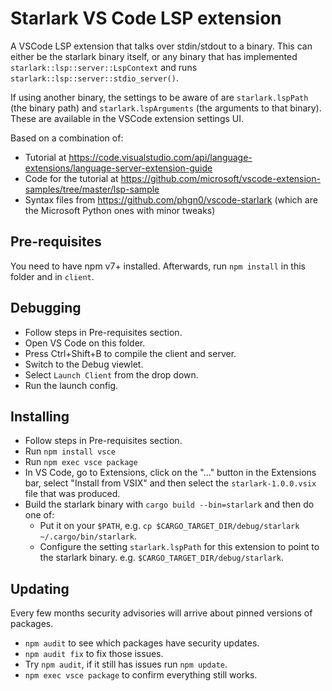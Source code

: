 # Starlark VS Code LSP extension

A VSCode LSP extension that talks over stdin/stdout to a binary. This can either be the starlark binary itself, or any binary that has implemented `starlark::lsp::server::LspContext` and runs `starlark::lsp::server::stdio_server()`.

If using another binary, the settings to be aware of are `starlark.lspPath` (the binary path) and `starlark.lspArguments` (the arguments to that binary). These are available in the VSCode extension settings UI.

Based on a combination of:

* Tutorial at https://code.visualstudio.com/api/language-extensions/language-server-extension-guide
* Code for the tutorial at https://github.com/microsoft/vscode-extension-samples/tree/master/lsp-sample
* Syntax files from https://github.com/phgn0/vscode-starlark (which are the Microsoft Python ones with minor tweaks)

## Pre-requisites

You need to have npm v7+ installed. Afterwards, run `npm install` in this folder and in `client`.

## Debugging

- Follow steps in Pre-requisites section.
- Open VS Code on this folder.
- Press Ctrl+Shift+B to compile the client and server.
- Switch to the Debug viewlet.
- Select `Launch Client` from the drop down.
- Run the launch config.

## Installing

- Follow steps in Pre-requisites section.
- Run `npm install vsce`
- Run `npm exec vsce package`
- In VS Code, go to Extensions, click on the "..." button in the Extensions bar, select "Install from VSIX" and then select the `starlark-1.0.0.vsix` file that was produced.
- Build the starlark binary with `cargo build --bin=starlark` and then do one of:
  - Put it on your `$PATH`, e.g. `cp $CARGO_TARGET_DIR/debug/starlark ~/.cargo/bin/starlark`.
  - Configure the setting `starlark.lspPath` for this extension to point to the starlark binary. e.g. `$CARGO_TARGET_DIR/debug/starlark`.

## Updating

Every few months security advisories will arrive about pinned versions of packages.

* `npm audit` to see which packages have security updates.
* `npm audit fix` to fix those issues.
* Try `npm audit`, if it still has issues run `npm update`.
* `npm exec vsce package` to confirm everything still works.
